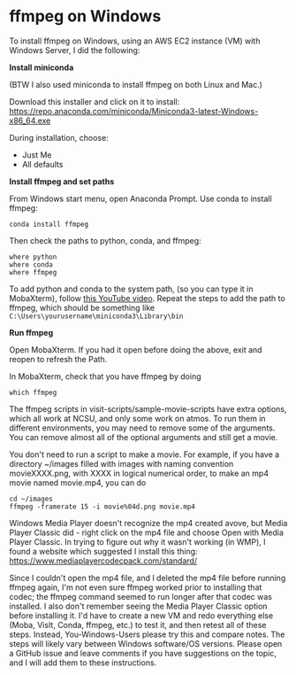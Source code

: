 # ffmpeg on Windows

To install ffmpeg on Windows, using an AWS EC2 instance (VM) with Windows Server, I did the following:

**Install miniconda**

(BTW I also used miniconda to install ffmpeg on both Linux and Mac.)

Download this installer and click on it to install:
https://repo.anaconda.com/miniconda/Miniconda3-latest-Windows-x86_64.exe

During installation, choose:
- Just Me
- All defaults

**Install ffmpeg and set paths**

From Windows start menu, open Anaconda Prompt.  Use conda to install ffmpeg:
```
conda install ffmpeg
```

Then check the paths to python, conda, and ffmpeg:
```
where python
where conda
where ffmpeg
```

To add python and conda to the system path, (so you can type it in MobaXterm), follow [this YouTube video](https://www.youtube.com/watch?v=Xa6m1hJHba0). Repeat the steps to add the path to ffmpeg, which should be something like
`C:\Users\yourusername\miniconda3\Library\bin`

**Run ffmpeg**

Open MobaXterm.  If you had it open before doing the above, exit and reopen to refresh the Path.

In MobaXterm, check that you have ffmpeg by doing
```
which ffmpeg
```

The ffmpeg scripts in visit-scripts/sample-movie-scripts have extra options, which all work at NCSU, and only some work on atmos.  To run them in different environments, you may need to remove some of the arguments. You can remove almost all of the optional arguments and still get a movie.

You don't need to run a script to make a movie. For example, if you have a directory ~/images filled with images with naming convention movieXXXX.png, with XXXX in logical numerical order, to make an mp4 movie named movie.mp4, you can do
```
cd ~/images
ffmpeg -framerate 15 -i movie%04d.png movie.mp4
```

Windows Media Player doesn't recognize the mp4 created avove, but Media Player Classic did - right click on the mp4 file and choose Open with Media Player Classic. In trying to figure out why it wasn't working (in WMP), I found a website which suggested I install this thing:
https://www.mediaplayercodecpack.com/standard/

Since I couldn't open the mp4 file, and I deleted the mp4 file before running ffmpeg again, I'm not even sure ffmpeg worked prior to installing that codec; the ffmpeg command seemed to run longer after that codec was installed. I also don't remember seeing the Media Player Classic option before installing it. I'd have to create a new VM and redo everything else (Moba, VisIt, Conda, ffmpeg, etc.) to test it, and then retest all of these steps.  Instead, You-Windows-Users please try this and compare notes.  The steps will likely vary between Windows software/OS versions.  Please open a GitHub issue and leave comments if you have suggestions on the topic, and I will add them to these instructions.

